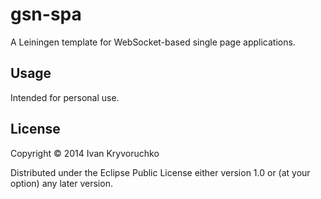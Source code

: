 # gsn-spa

A Leiningen template for WebSocket-based single page applications.

## Usage

Intended for personal use.

## License

Copyright © 2014 Ivan Kryvoruchko

Distributed under the Eclipse Public License either version 1.0 or (at
your option) any later version.
